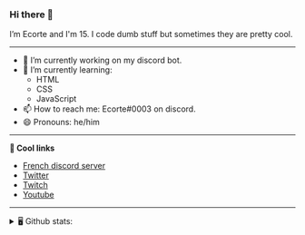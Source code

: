 ### Hi there 👋
I’m Ecorte and I'm 15.
I code dumb stuff but sometimes they are pretty cool.

-------

- 🔭 I’m currently working on my discord bot.
- 🌱 I’m currently learning:
     - HTML
     - CSS
     - JavaScript
- 📫 How to reach me: Ecorte#0003 on discord.
- 😄 Pronouns: he/him

-------

**🔗 Cool links**

- [French discord server](https://discord.gg/8bpy2PC)
- [Twitter](https://twitter.com/Ecorteyt)
- [Twitch](https://www.twitch.tv/ecorte)
- [Youtube](https://www.youtube.com/channel/UCOLeHMtMSE4w6jpFGh1AAdA)

-------
<details>
<summary> 🖥️ Github stats: </summary>
<br>
     
<!--START_SECTION:waka-->
**🐱 My Github Data** 

> 🏆 358 Contributions in the Year 2021
 > 
> 📦 399 Bytes Used in Github's Storage 
 > 
> 🚫 Not Opted to Hire
 > 
> 📜 4 Public Repositories 
 > 
> 🔑 3 Private Repositories  
 > 
**I'm an Early 🐤** 

```text
🌞 Morning    67 commits     ███████░░░░░░░░░░░░░░░░░░   28.27% 
🌆 Daytime    76 commits     ████████░░░░░░░░░░░░░░░░░   32.07% 
🌃 Evening    92 commits     █████████░░░░░░░░░░░░░░░░   38.82% 
🌙 Night      2 commits      ░░░░░░░░░░░░░░░░░░░░░░░░░   0.84%

```
📅 **I'm Most Productive on Saturday** 

```text
Monday       37 commits     ████░░░░░░░░░░░░░░░░░░░░░   15.61% 
Tuesday      18 commits     ██░░░░░░░░░░░░░░░░░░░░░░░   7.59% 
Wednesday    44 commits     ████░░░░░░░░░░░░░░░░░░░░░   18.57% 
Thursday     31 commits     ███░░░░░░░░░░░░░░░░░░░░░░   13.08% 
Friday       31 commits     ███░░░░░░░░░░░░░░░░░░░░░░   13.08% 
Saturday     51 commits     █████░░░░░░░░░░░░░░░░░░░░   21.52% 
Sunday       25 commits     ██░░░░░░░░░░░░░░░░░░░░░░░   10.55%

```


📊 **This Week I Spent My Time On** 

```text
⌚︎ Time Zone: America/Toronto

💬 Programming Languages: 
TypeScript               1 hr 28 mins        ███████████████████░░░░░░   77.08% 
Other                    11 mins             ██░░░░░░░░░░░░░░░░░░░░░░░   10.42% 
Git Config               7 mins              █░░░░░░░░░░░░░░░░░░░░░░░░   6.46% 
Markdown                 3 mins              ░░░░░░░░░░░░░░░░░░░░░░░░░   2.8% 
JSON                     3 mins              ░░░░░░░░░░░░░░░░░░░░░░░░░   2.79%

🔥 Editors: 
VS Code                  1 hr 54 mins        █████████████████████████   100.0%

🐱‍💻 Projects: 
robotantoine-rewrite     1 hr 54 mins        █████████████████████████   100.0%

💻 Operating System: 
Windows                  1 hr 54 mins        █████████████████████████   100.0%

```

**I Mostly Code in JavaScript** 

```text
JavaScript               3 repos             ████████████░░░░░░░░░░░░░   50.0% 
Java                     1 repo              ████░░░░░░░░░░░░░░░░░░░░░   16.67% 
Python                   1 repo              ████░░░░░░░░░░░░░░░░░░░░░   16.67% 
HTML                     1 repo              ████░░░░░░░░░░░░░░░░░░░░░   16.67%

```


**Timeline**

![Chart not found](https://raw.githubusercontent.com/Ecorte/Ecorte/main/charts/bar_graph.png) 


 Last Updated on 12/06/2021
<!--END_SECTION:waka-->

![Github stats](https://github-readme-stats.vercel.app/api?username=Ecorte&theme=dark&count_private=true)

</details>
